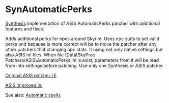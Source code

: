 # SynAutomaticPerks

[Synthesis](https://github.com/Mutagen-Modding/Synthesis) implementation of ASIS AutomaticPerks patcher with additional features and fixes.

Adds additional perks for npcs around Skyrim.
Uses npc stats to set valid perks and because is more correct will be to move the patcher after any other patchers that changing npc stats.
It using not only native settings but also ASIS ini files. 
When file \\Data\\SkyProc Patchers\\ASIS\\AutomaticPerks.ini is exist, parameters from it will be read from into settings before patching.
Use only one Synthesis or ASIS patcher.

[Original ASIS patcher LE](https://www.nexusmods.com/skyrim/mods/18436)

[ASIS Improved ini](https://www.nexusmods.com/skyrim/mods/53047)

See also:
[Automatic spells](https://github.com/TokcDK/SynAutomaticSpells)
